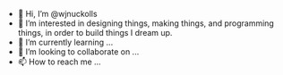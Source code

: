 - 👋 Hi, I’m @wjnuckolls
- 👀 I’m interested in designing things, making things, and programming things, in order to build things I dream up.
- 🌱 I’m currently learning ...
- 💞️ I’m looking to collaborate on ...
- 📫 How to reach me ...

<!---
wjnuckolls/wjnuckolls is a ✨ special ✨ repository because its `README.md` (this file) appears on your GitHub profile.
You can click the Preview link to take a look at your changes.
--->
